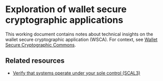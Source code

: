 # Exploration of wallet secure cryptographic applications

This working document contains notes about technical insights on the wallet secure cryptographic application (WSCA). For context, see [Wallet Secure Cryptographic Commons](../README.md).

## Related resources

- [Verify that systems operate under your sole control (SCAL3)](https://github.com/cleverbase/scal3)
